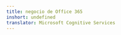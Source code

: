 ```yaml
---
title: negocio de Office 365
inshort: undefined
translator: Microsoft Cognitive Services
---
```




